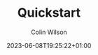 ---
weight: 200
date: "2023-06-08T19:25:22+01:00"
draft: false
author: "Colin Wilson"
title: "Quickstart"
icon: "rocket_launch"
# featured_image: ""
description: "A guide to getting up and running with Lotus Docs."
publishdate: "2022-09-30T05:34:22+01:00"
tags: ["Beginners","Guide"]
categories: [""]

twitter:
  card: "summary"
  site: "@LotusDocs"
  creator: "@LotusDocs"
  title: "Getting started"
  description: "Getting started with Lotus Docs."
  image: ""
---